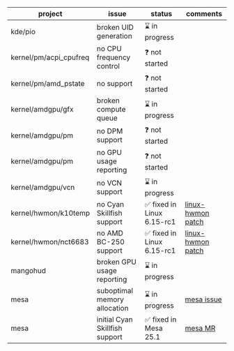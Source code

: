 | project                | issue                              | status                    | comments                                                                                                         |
|------------------------|------------------------------------|---------------------------|------------------------------------------------------------------------------------------------------------------|
| kde/pio                | broken UID generation              |⌛ in progress             |                                                                                                                  | 
| kernel/pm/acpi_cpufreq | no CPU frequency control           |❓ not started             |                                                                                                                  |    
| kernel/pm/amd_pstate   | no support                         |❓ not started             |                                                                                                                  |    
| kernel/amdgpu/gfx      | broken compute queue               |⌛ in progress             |                                                                                                                  |
| kernel/amdgpu/pm       | no DPM support                     |❓ not started             |                                                                                                                  |
| kernel/amdgpu/pm       | no GPU usage reporting             |❓ not started             |                                                                                                                  |
| kernel/amdgpu/vcn      | no VCN support                     |⌛ in progress             |                                                                                                                  |
| kernel/hwmon/k10temp   | no Cyan Skillfish support          |✅ fixed in Linux 6.15-rc1 | [linux-hwmon patch](https://lore.kernel.org/linux-hwmon/ac2fed74-2b68-4dec-a44b-2784e4bc346b@roeck-us.net/T/#t)  |
| kernel/hwmon/nct6683   | no AMD BC-250 support              |✅ fixed in Linux 6.15-rc1 | [linux-hwmon patch](https://lore.kernel.org/linux-hwmon/610dd1b9-c8f1-4ded-a1bb-108121b566d3@roeck-us.net/T/#t)  |
| mangohud               | broken GPU usage reporting         |⌛ in progress             |                                                                                                                  |  
| mesa                   | suboptimal memory allocation       |⌛ in progress             | [mesa issue](https://gitlab.freedesktop.org/mesa/mesa/-/issues/12713)                                            |
| mesa                   | initial Cyan Skillfish support     |✅ fixed in Mesa 25.1      | [mesa MR](https://gitlab.freedesktop.org/mesa/mesa/-/merge_requests/33116)                                       |

